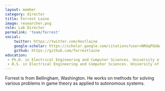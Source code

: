 ```yaml
---
layout: member
category: director
title: Forrest Laine
image: researcher.png
role: Lab Director
permalink: 'team/forrest'
social:
    twitter: https://twitter.com/4estlaine
    google-scholar: https://scholar.google.com/citations?user=NRGqPGUAAAAJ&hl=en&oi=ao
    github: https://github.com/forrestlaine
education:
 - Ph.D. in Electrical Engineering and Computer Sciences. University of California, Berkeley, August 2021.
 - B.S. in Electrical Engineering and Computer Sciences. University of California, Berkeley, May 2015.
---
```

Forrest is from Bellingham, Washington. He works on methods for solving various problems in game theory as applied to autonomous systems. 
